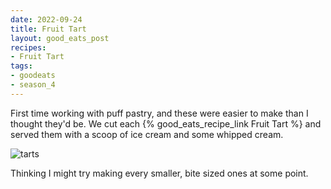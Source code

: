 ```yaml
---
date: 2022-09-24
title: Fruit Tart
layout: good_eats_post
recipes:
- Fruit Tart
tags:
- goodeats
- season_4
---
```


First time working with puff pastry, and these were easier to make than I thought
they'd be. We cut each {% good_eats_recipe_link Fruit Tart %} and served them with
a scoop of ice cream and some whipped cream.

![tarts](https://lh3.googleusercontent.com/pw/AL9nZEV-jVm5Rk5EEWHWosJkNtgbTaNMiUDa2htyi3AtxZxmbN8h7YiPxwUUiSVNWV8LGIZiIkzV4ObmE9xFX6zV9QC3WrYSF-1HZXygwh8vO4Vlgvy35LSjFG6Qw_45mNAjgIBsF6Fimug6avD7mOlnpx79=w500)

Thinking I might try making every smaller, bite sized ones at some point.
